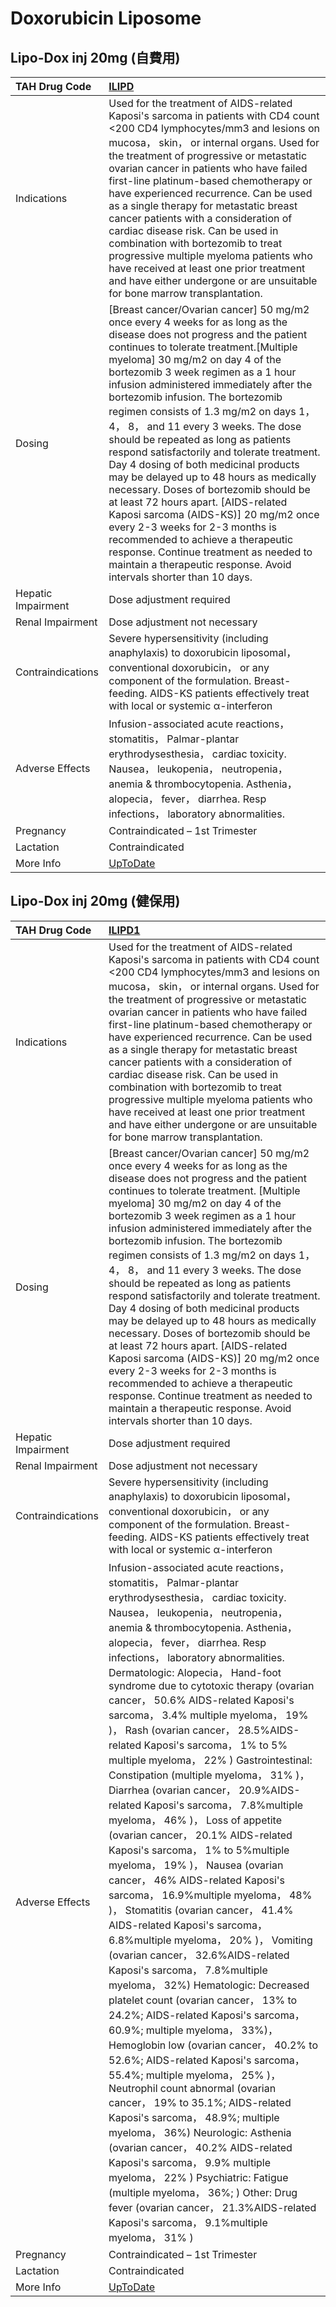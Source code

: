 # Doxorubicin Liposome

## Lipo-Dox inj 20mg (自費用)

| TAH Drug Code      | [ILIPD](https://www.tahsda.org.tw/drugs/hissearch.php?drug_code=ILIPD)                                                                                                                                                                                                                                                                                                                                                                                                                                                                                                                                                                                                                                                                                                                                                                                                                              |
|:-------------------|:----------------------------------------------------------------------------------------------------------------------------------------------------------------------------------------------------------------------------------------------------------------------------------------------------------------------------------------------------------------------------------------------------------------------------------------------------------------------------------------------------------------------------------------------------------------------------------------------------------------------------------------------------------------------------------------------------------------------------------------------------------------------------------------------------------------------------------------------------------------------------------------------------|
| Indications        | Used for the treatment of AIDS-related Kaposi's sarcoma in patients with CD4 count <200 CD4 lymphocytes/mm3 and lesions on mucosa， skin， or internal organs. Used for the treatment of progressive or metastatic ovarian cancer in patients who have failed first-line platinum-based chemotherapy or have experienced recurrence. Can be used as a single therapy for metastatic breast cancer patients with a consideration of cardiac disease risk. Can be used in combination with bortezomib to treat progressive multiple myeloma patients who have received at least one prior treatment and have either undergone or are unsuitable for bone marrow transplantation.                                                                                                                                                                                                                      |
| Dosing             | [Breast cancer/Ovarian cancer] 50 mg/m2 once every 4 weeks for as long as the disease does not progress and the patient continues to tolerate treatment.[Multiple myeloma] 30 mg/m2 on day 4 of the bortezomib 3 week regimen as a 1 hour infusion administered immediately after the bortezomib infusion. The bortezomib regimen consists of 1.3 mg/m2 on days 1， 4， 8， and 11 every 3 weeks. The dose should be repeated as long as patients respond satisfactorily and tolerate treatment. Day 4 dosing of both medicinal products may be delayed up to 48 hours as medically necessary. Doses of bortezomib should be at least 72 hours apart. [AIDS-related Kaposi sarcoma (AIDS-KS)] 20 mg/m2 once every 2-3 weeks for 2-3 months is recommended to achieve a therapeutic response. Continue treatment as needed to maintain a therapeutic response. Avoid intervals shorter than 10 days. |
| Hepatic Impairment | Dose adjustment required                                                                                                                                                                                                                                                                                                                                                                                                                                                                                                                                                                                                                                                                                                                                                                                                                                                                            |
| Renal Impairment   | Dose adjustment not necessary                                                                                                                                                                                                                                                                                                                                                                                                                                                                                                                                                                                                                                                                                                                                                                                                                                                                       |
| Contraindications  | Severe hypersensitivity (including anaphylaxis) to doxorubicin liposomal， conventional doxorubicin， or any component of the formulation. Breast-feeding. AIDS-KS patients effectively treat with local or systemic α-interferon                                                                                                                                                                                                                                                                                                                                                                                                                                                                                                                                                                                                                                                                   |
| Adverse Effects    | Infusion-associated acute reactions， stomatitis， Palmar-plantar erythrodysesthesia， cardiac toxicity. Nausea， leukopenia， neutropenia， anemia & thrombocytopenia. Asthenia， alopecia， fever， diarrhea. Resp infections， laboratory abnormalities.                                                                                                                                                                                                                                                                                                                                                                                                                                                                                                                                                                                                                                         |
| Pregnancy          | Contraindicated – 1st Trimester                                                                                                                                                                                                                                                                                                                                                                                                                                                                                                                                                                                                                                                                                                                                                                                                                                                                     |
| Lactation          | Contraindicated                                                                                                                                                                                                                                                                                                                                                                                                                                                                                                                                                                                                                                                                                                                                                                                                                                                                                     |
| More Info          | [UpToDate](https://www.uptodate.com/contents/doxorubicin-liposome-drug-information)                                                                                                                                                                                                                                                                                                                                                                                                                                                                                                                                                                                                                                                                                                                                                                                                                 |

## Lipo-Dox inj 20mg (健保用)

| TAH Drug Code      | [ILIPD1](https://www.tahsda.org.tw/drugs/hissearch.php?drug_code=ILIPD1)                                                                                                                                                                                                                                                                                                                                                                                                                                                                                                                                                                                                                                                                                                                                                                                                                                                                                                                                                                                                                                                                                                                                                                                                                                                                                                                                                                                                                                                                                                                                                                                                                                                                    |
|:-------------------|:--------------------------------------------------------------------------------------------------------------------------------------------------------------------------------------------------------------------------------------------------------------------------------------------------------------------------------------------------------------------------------------------------------------------------------------------------------------------------------------------------------------------------------------------------------------------------------------------------------------------------------------------------------------------------------------------------------------------------------------------------------------------------------------------------------------------------------------------------------------------------------------------------------------------------------------------------------------------------------------------------------------------------------------------------------------------------------------------------------------------------------------------------------------------------------------------------------------------------------------------------------------------------------------------------------------------------------------------------------------------------------------------------------------------------------------------------------------------------------------------------------------------------------------------------------------------------------------------------------------------------------------------------------------------------------------------------------------------------------------------|
| Indications        | Used for the treatment of AIDS-related Kaposi's sarcoma in patients with CD4 count <200 CD4 lymphocytes/mm3 and lesions on mucosa， skin， or internal organs. Used for the treatment of progressive or metastatic ovarian cancer in patients who have failed first-line platinum-based chemotherapy or have experienced recurrence. Can be used as a single therapy for metastatic breast cancer patients with a consideration of cardiac disease risk. Can be used in combination with bortezomib to treat progressive multiple myeloma patients who have received at least one prior treatment and have either undergone or are unsuitable for bone marrow transplantation.                                                                                                                                                                                                                                                                                                                                                                                                                                                                                                                                                                                                                                                                                                                                                                                                                                                                                                                                                                                                                                                              |
| Dosing             | [Breast cancer/Ovarian cancer] 50 mg/m2 once every 4 weeks for as long as the disease does not progress and the patient continues to tolerate treatment. [Multiple myeloma] 30 mg/m2 on day 4 of the bortezomib 3 week regimen as a 1 hour infusion administered immediately after the bortezomib infusion. The bortezomib regimen consists of 1.3 mg/m2 on days 1， 4， 8， and 11 every 3 weeks. The dose should be repeated as long as patients respond satisfactorily and tolerate treatment. Day 4 dosing of both medicinal products may be delayed up to 48 hours as medically necessary. Doses of bortezomib should be at least 72 hours apart. [AIDS-related Kaposi sarcoma (AIDS-KS)] 20 mg/m2 once every 2-3 weeks for 2-3 months is recommended to achieve a therapeutic response. Continue treatment as needed to maintain a therapeutic response. Avoid intervals shorter than 10 days.                                                                                                                                                                                                                                                                                                                                                                                                                                                                                                                                                                                                                                                                                                                                                                                                                                        |
| Hepatic Impairment | Dose adjustment required                                                                                                                                                                                                                                                                                                                                                                                                                                                                                                                                                                                                                                                                                                                                                                                                                                                                                                                                                                                                                                                                                                                                                                                                                                                                                                                                                                                                                                                                                                                                                                                                                                                                                                                    |
| Renal Impairment   | Dose adjustment not necessary                                                                                                                                                                                                                                                                                                                                                                                                                                                                                                                                                                                                                                                                                                                                                                                                                                                                                                                                                                                                                                                                                                                                                                                                                                                                                                                                                                                                                                                                                                                                                                                                                                                                                                               |
| Contraindications  | Severe hypersensitivity (including anaphylaxis) to doxorubicin liposomal， conventional doxorubicin， or any component of the formulation. Breast-feeding. AIDS-KS patients effectively treat with local or systemic α-interferon                                                                                                                                                                                                                                                                                                                                                                                                                                                                                                                                                                                                                                                                                                                                                                                                                                                                                                                                                                                                                                                                                                                                                                                                                                                                                                                                                                                                                                                                                                           |
| Adverse Effects    | Infusion-associated acute reactions， stomatitis， Palmar-plantar erythrodysesthesia， cardiac toxicity. Nausea， leukopenia， neutropenia， anemia & thrombocytopenia. Asthenia， alopecia， fever， diarrhea. Resp infections， laboratory abnormalities. Dermatologic: Alopecia， Hand-foot syndrome due to cytotoxic therapy (ovarian cancer， 50.6% AIDS-related Kaposi's sarcoma， 3.4% multiple myeloma， 19% )， Rash (ovarian cancer， 28.5%AIDS-related Kaposi's sarcoma， 1% to 5% multiple myeloma， 22% ) Gastrointestinal: Constipation (multiple myeloma， 31% )， Diarrhea (ovarian cancer， 20.9%AIDS-related Kaposi's sarcoma， 7.8%multiple myeloma， 46% )， Loss of appetite (ovarian cancer， 20.1% AIDS-related Kaposi's sarcoma， 1% to 5%multiple myeloma， 19% )， Nausea (ovarian cancer， 46% AIDS-related Kaposi's sarcoma， 16.9%multiple myeloma， 48% )， Stomatitis (ovarian cancer， 41.4% AIDS-related Kaposi's sarcoma， 6.8%multiple myeloma， 20% )， Vomiting (ovarian cancer， 32.6%AIDS-related Kaposi's sarcoma， 7.8%multiple myeloma， 32%) Hematologic: Decreased platelet count (ovarian cancer， 13% to 24.2%; AIDS-related Kaposi's sarcoma， 60.9%; multiple myeloma， 33%)， Hemoglobin low (ovarian cancer， 40.2% to 52.6%; AIDS-related Kaposi's sarcoma， 55.4%; multiple myeloma， 25% )， Neutrophil count abnormal (ovarian cancer， 19% to 35.1%; AIDS-related Kaposi's sarcoma， 48.9%; multiple myeloma， 36%) Neurologic: Asthenia (ovarian cancer， 40.2% AIDS-related Kaposi's sarcoma， 9.9% multiple myeloma， 22% ) Psychiatric: Fatigue (multiple myeloma， 36%; ) Other: Drug fever (ovarian cancer， 21.3%AIDS-related Kaposi's sarcoma， 9.1%multiple myeloma， 31% ) |
| Pregnancy          | Contraindicated – 1st Trimester                                                                                                                                                                                                                                                                                                                                                                                                                                                                                                                                                                                                                                                                                                                                                                                                                                                                                                                                                                                                                                                                                                                                                                                                                                                                                                                                                                                                                                                                                                                                                                                                                                                                                                             |
| Lactation          | Contraindicated                                                                                                                                                                                                                                                                                                                                                                                                                                                                                                                                                                                                                                                                                                                                                                                                                                                                                                                                                                                                                                                                                                                                                                                                                                                                                                                                                                                                                                                                                                                                                                                                                                                                                                                             |
| More Info          | [UpToDate](https://www.uptodate.com/contents/doxorubicin-liposome-drug-information)                                                                                                                                                                                                                                                                                                                                                                                                                                                                                                                                                                                                                                                                                                                                                                                                                                                                                                                                                                                                                                                                                                                                                                                                                                                                                                                                                                                                                                                                                                                                                                                                                                                         |

